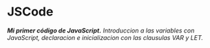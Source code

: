 # JSCode
**_Mi primer código de JavaScript._**
_Introduccion a las variables con JavaScript, declaracion e inicializacion con las clausulas VAR y LET._
